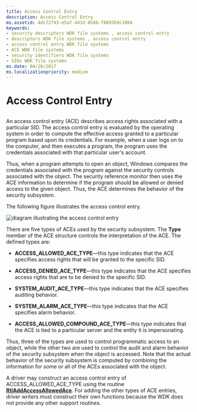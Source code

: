 ```yaml
---
title: Access Control Entry
description: Access Control Entry
ms.assetid: 4dc72f43-e5a7-441d-8586-f8893b9c1084
keywords:
- security descriptors WDK file systems , access control entry
- descriptors WDK file systems , access control entry
- access control entry WDK file systems
- ACE WDK file systems
- security identifiers WDK file systems
- SIDs WDK file systems
ms.date: 04/20/2017
ms.localizationpriority: medium
---
```


# Access Control Entry


## <span id="ddk_access_control_entry_if"></span><span id="DDK_ACCESS_CONTROL_ENTRY_IF"></span>


An access control entry (ACE) describes access rights associated with a particular SID. The access control entry is evaluated by the operating system in order to compute the effective access granted to a particular program based upon its credentials. For example, when a user logs on to the computer, and then executes a program, the program uses the credentials associated with that particular user's account.

Thus, when a program attempts to open an object, Windows compares the credentials associated with the program against the security controls associated with the object. The security reference monitor then uses the ACE information to determine if the program should be allowed or denied access to the given object. Thus, the ACE determines the behavior of the security subsystem.

The following figure illustrates the access control entry.

![diagram illustrating the access control entry](images/fssecurity-04.png)

There are five types of ACEs used by the security subsystem. The **Type** member of the ACE structure controls the interpretation of the ACE. The defined types are:

-   **ACCESS\_ALLOWED\_ACE\_TYPE**—this type indicates that the ACE specifies access rights that will be granted to the specific SID.

-   **ACCESS\_DENIED\_ACE\_TYPE**—this type indicates that the ACE specifies access rights that are to be denied to the specific SID.

-   **SYSTEM\_AUDIT\_ACE\_TYPE**—this type indicates that the ACE specifies auditing behavior.

-   **SYSTEM\_ALARM\_ACE\_TYPE**—this type indicates that the ACE specifies alarm behavior.

-   **ACCESS\_ALLOWED\_COMPOUND\_ACE\_TYPE**—this type indicates that the ACE is tied to a particular server and the entity it is impersonating.

Thus, three of the types are used to control programmatic access to an object, while the other two are used to control the audit and alarm behavior of the security subsystem when the object is accessed. Note that the actual behavior of the security subsystem is computed by combining the information for some or all of the ACEs associated with the object.

A driver may construct an access control entry of ACCESS\_ALLOWED\_ACE\_TYPE using the routine [**RtlAddAccessAllowedAce**](https://docs.microsoft.com/windows-hardware/drivers/ddi/content/ntifs/nf-ntifs-rtladdaccessallowedace). For adding the other types of ACE entries, driver writers must construct their own functions because the WDK does not provide any other support routines.

 

 




